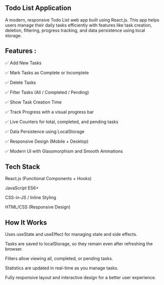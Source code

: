 ## Todo List Application

A modern, responsive Todo List web app built using React.js. This app helps users manage their daily tasks efficiently with features like task creation, deletion, filtering, progress tracking, and data persistence using local storage.

## Features :

✅ Add New Tasks

✅ Mark Tasks as Complete or Incomplete

✅ Delete Tasks

✅ Filter Tasks (All / Completed / Pending)

✅ Show Task Creation Time

✅ Track Progress with a visual progress bar

✅ Live Counters for total, completed, and pending tasks

✅ Data Persistence using LocalStorage

✅ Responsive Design (Mobile + Desktop)

✅ Modern UI with Glassmorphism and Smooth Animations

## Tech Stack

React.js (Functional Components + Hooks)

JavaScript ES6+

CSS-in-JS / Inline Styling

HTML/CSS (Responsive Design)

## How It Works

Uses useState and useEffect for managing state and side effects.

Tasks are saved to localStorage, so they remain even after refreshing the browser.

Filters allow viewing all, completed, or pending tasks.

Statistics are updated in real-time as you manage tasks.

Fully responsive layout and interactive design for a better user experience.

